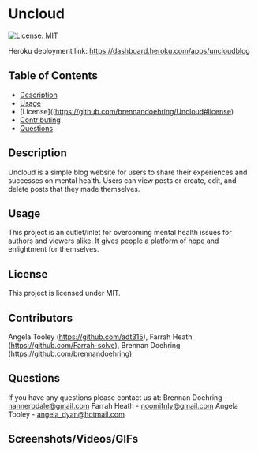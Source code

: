 
  # Uncloud
  [![License: MIT](https://img.shields.io/badge/License-MIT-yellow.svg)](https://opensource.org/licenses/MIT)

  Heroku deployment link: https://dashboard.heroku.com/apps/uncloudblog

  ## Table of Contents
  - [Description](https://github.com/brennandoehring/Uncloud#description)
  - [Usage](https://github.com/brennandoehring/Uncloud#usage)
  - [License]((https://github.com/brennandoehring/Uncloud#license)
  - [Contributing](https://github.com/brennandoehring/Uncloud#contributing)
  - [Questions](https://github.com/brennandoehring/Uncloud#questions)

  ## Description 
  Uncloud is a simple blog website for users to share their experiences and successes on mental health. Users can view posts or create, edit, and delete posts that they made themselves. 

  ## Usage
  This project is an outlet/inlet for overcoming mental health issues for authors and viewers alike. It gives people a platform of hope and enlightment for themselves.

  ## License
  This project is licensed under MIT.

  ## Contributors
  Angela Tooley (https://github.com/adt315), Farrah Heath (https://github.com/Farrah-solve), Brennan Doehring (https://github.com/brennandoehring)

  ## Questions
  If you have any questions please contact us at: 
  Brennan Doehring - nannerbdale@gmail.com
  Farrah Heath - noomifnly@gmail.com
  Angela Tooley - angela_dyan@hotmail.com

  ## Screenshots/Videos/GIFs
  
